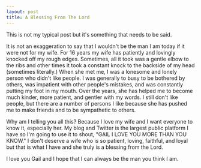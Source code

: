 ```yaml
---
layout: post
title: A Blessing From The Lord
---
```

This is not my typical post but it's something that needs to be said.

It is not an exaggeration to say that I wouldn't be the man I am today if it were not for my wife. For 16 years my wife has patiently and lovingly knocked off my rough edges. Sometimes, all it took was a gentle elbow to the ribs and other times it took a constant knock to the backside of my head (sometimes literally.) When she met me, I was a lonesome and lonely person who didn't like people. I was generally to busy to be bothered by others, was impatient with other people's mistakes, and was constantly putting my foot in my mouth. Over the years, she has helped me to become much kinder, more patient, and gentler with my words. I still don't like people, but there are a number of persons I like because she has pushed me to make friends and to be sympathetic to others.

Why am I telling you all this? Because I love my wife and I want everyone to know it, especially her. My blog and Twitter is the largest public platform I have so I'm going to use it to shout, "GAIL I LOVE YOU MORE THAN YOU KNOW." I don't deserve a wife who is so patient, loving, faithful, and loyal but that is what I have and she truly is a blessing from the Lord.

I love you Gail and I hope that I can always be the man you think I am.

